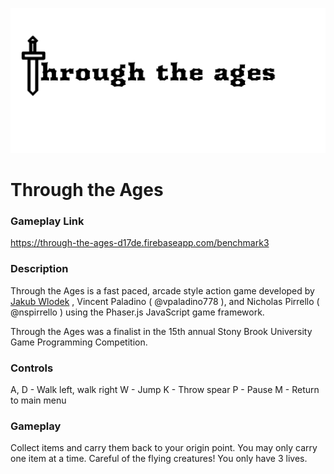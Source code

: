 ![image](public/Logo_ThroughTheAges.png)

# Through the Ages

### Gameplay Link
https://through-the-ages-d17de.firebaseapp.com/benchmark3


### Description

Through the Ages is a fast paced, arcade style action game developed by [Jakub Wlodek](https://github.com/jwlodek) , Vincent Paladino ( @vpaladino778 ), and Nicholas Pirrello ( @nspirrello ) using the Phaser.js JavaScript game framework. 

Through the Ages was a finalist in the 15th annual Stony Brook University Game Programming Competition.

### Controls

A, D - Walk left, walk right
W - Jump
K - Throw spear
P - Pause
M - Return to main menu

### Gameplay

Collect items and carry them back to your origin point. You may only carry one item at a time. Careful of the flying creatures! You only have 3 lives.
